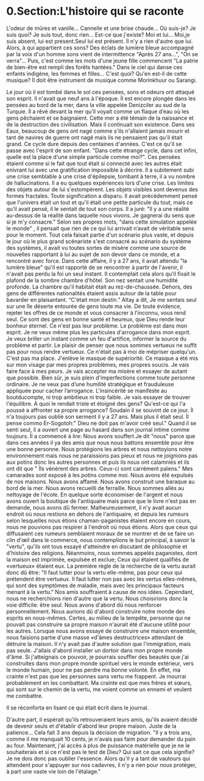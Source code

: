 # 0.Section:L'histoire qui se raconte

L'odeur de mûres et vanille... Cannelle et une brise chaude... Où suis-je? Je suis quoi? Je suis tout, donc rien...
Est-ce que j'existe? Moi et lui... Moi,je suis absent, lui est present.Seul lui est présent. İl n'y a rien d'autre que lui. Alors, à qui appartient ces sons? Des éclats de lumière bleue accompagné par la voix d'un homme sons vient de intermittence "Après 27 ans...", "On se verra"... Puis, c'est comme les mots d'une jeune fille commencent "La patrie de bien-être est rempli des forêts hantées." Dans le ciel qui danse ces enfants indigène, les femmes et filles... C'est quoi? Qu'en est-il de cette musique? İl doit être instrument de musique comme Morinkhuur ou Sarangi.

Le jour où il est tombé dans le sol ces pensées, sons et odeurs ont attaqué son esprit. Il n'avait que neuf ans à l'époque. İl est encore plongée dans les pensées au bord de la mer, dans la ville appelée Denizciler au sud de la Turquie. 
İl a rêvé devant la mer qu’il voyait comme un flaque d’eau où les gens pêchaient et se baignaient. Cette mer a été témain de la naissance et de la destruction des civilisation. Mais il continuait son existence. Dans ses Eaux, beaucoup de gens ont nagé comme s'ils n'allaient jamais mourir et tant de navires de guerre ont nagé mais ils ne pensaient pas qu'il était grand. Ce cycle dure depuis des centaines d'années. C'est ce qu'il se passe avec  l'esprit de son enfant. "Dans cette étrange cycle, dans cet infini, quelle est la place d'une simple particule comme moi?". Ces pensées étaient comme si le fait que tout était si connecté avec les autres était enivrant lui avec une gratification impossible à décrire.
Il a subitement subi une crise semblable à une crise d'épilepsie, tombant à terre, il a vu nombre de hallucinations.
Il a eu quelques expériences lors d'une crise. Les limites des objets autour de lui s'estompèrent. Les objets visibles sont devenus des formes fractales. Toute signification a disparu.
ll avait précédemment pensé que l'univers était un tout et qu'il était une petite particule du tout, mais ce qu’il avait pensé, il le sentait de tout son corps.
Il a juré: "Il y a une réalité au-dessus de la réalité dans laquelle nous vivons. Je gagnerai du sens que si je m'y consacre."
Selon ses propres mots, "dans cette simulation appelée le monde" , il pensait que rien de ce qui lui arrivait n’avait de véritable sens pour le moment. Tout cela faisait partie d'un scénario plus vaste, et depuis le jour où le plus grand scénariste s'est consacré au scénario du système des systèmes, il avait vu toutes sortes de misère comme une source de nouvelles rapportant à lui au sujet de son devoir dans ce monde, et a rencontré avec force. Dans cette affaire, il y a 27 ans, il avait attendu "la lumière bleue" qu'il est rapportè de se rencontrer à partir de l'avenir, il n'avait pas perdu la foi un seul instant. Il contemplait cela alors qu'il fixait le plafond de la sombre chambre d'hôtel. Son nez sentait une humidité profonde. La chambre qu'il habitait était au rez-de-chaussée. Dehors, des gens de différentes nationalités étaient assis autour de la table pour bavarder en plaisantant. “C'était mon destin.” Altay a dit, Je me sentais seul sur une île déserte entourée de gens toute ma vie. De toute évidence, rejeter les offres de ce monde et vous consacrer à l'inconnu, vous rend seul. Ce sont des gens en bonne santé et heureux, que Dieu rende leur bonheur éternel. Ce n'est pas leur problème. Le problème est dans mon esprit. Je ne veux même plus les particules d'arrogance dans mon esprit. Je veux briller un instant comme un feu d'artifice, informer la source du problème et partir. Le plaisir de penser que nous sommes vertueux ne suffit pas pour nous rendre vertueux. Ce n'était pas à moi de mépriser quelqu'un. C'est pas ma place. J'enlève le masque de supériorité. Ce masque a été mis sur mon visage par mes propres problèmes, mes propres soucis. Je vais faire face à mes peurs. Je vais accepter ma misère et essayer de autant que possible. Bien sûr, je suis plein d'imperfections comme toute personne ordinaire. Je ne veux pas d’une humilité stratégique et frauduleuse appliquée pour cacher l’arrogance. L'insincérité se manifeste au boutducompte, ni trop ambitieux ni trop faible. Je vais essayer de trouver l'équilibre. A quoi le rendait triste et éloigné des gens? Qu'est-ce qui l'a poussé a affronter sa propre arrogance? Soudain il se souvint de ce jour. İl n'a toujours pas oublié son serment il y a 27 ans.
 Mais plus il était seul. İl pense commo Er-Sogotoh:" Dieu ne doit pas m'avoir créé seul."
 Quand il se senti seul, il a ouvert une page au hasard dans son journal intime comme toujours. İl a commencé à lire: Nous avons souffert.Je dit "nous" parce que dans ces années il ya des amis que nous nous battons ensemble pour être une bonne personne. Nous protégions les arbres et nous nettoyions notre environnement mais nous ne paraissions pas pieux et nous ne joignions pas aux potins donc les autres personnes et puis ils nous ont calamniés et ils ont dit que " İls vénèrent des arbres. Ceux-ci sont carrément païens."
 Mes camarades sont exposé à les potins comme moi. Nous avons été expulsés de nos maisons. Nous avons affamé. Nous avons construit une baraque au bord de la mer. Nous avons recueilli de ferraille. Nous sommes allés au nettoyage de l'école. En quelque sorte économiser de l'argent et nous avons ouvert la boutique de l'antiquaire mais parce que le livre n'est pas en demande, nous avons dû fermer. Malheureusement, il n'y avait aucun endroit où nous restions en dehors de l'antiquaire, et depuis les rumeurs selon lesquelles nous étions chaman-paganistes étaient encore en cours, nous ne pouvions pas respirer à l'endroit où nous étions. Alors que ceux qui diffusaient ces rumeurs semblaient moraux de se montrer et de se faire un clin d'œil dans le commerce, nous contemplions le but principal, à savoir la "vertu", qu'ils ont tous essayé d'atteindre en discutant de philosophie et d'histoire des religions. Néanmoins, nous sommes appelés paganistes, dont la maison est imprimée, expulsée et exclue; Ceux qui étaient qualifiés de «vertueux» étaient eux. La première règle de la recherche de la vertu aurait donc dû être: "Il faut lutter pour la vertu elle-même, pas pour ceux qui prétendent être vertueux. Il faut lutter non pas avec les vertus elles-mêmes, qui sont des symptômes de maladie, mais avec les principaux facteurs menant à la vertu." Nos amis souffraient à cause de nos idées. Cependant, nous ne recherchions rien d'autre que la vertu.
 Nous choisirions donc la voie difficile: être seul. Nous avons d'abord dû nous renforcer personnellement. Nous aurions dû d'abord construire notre monde des esprits en nous-mêmes. Certes, au milieu de la tempête, personne qui ne pouvait pas construire sa propre maison n'aurait été d'aucune utilité pour les autres. Lorsque nous avons essayé de construire une maison ensemble, nous faisions partie d'une masse «d'âmes destructrices» attendant de détruire la maison. Il n'y avait pas d'autre solution que l'immigration, mais pas seule. J'allais d'abord installer un dortoir dans mon propre monde d'âme. Si j'atteignais ce pouvoir, je pourrais souffler des beautés que j'ai construites dans mon propre monde spirituel vers le monde extérieur, vers le monde humain, pour ne pas perdre ma bonne volonté. En effet, ma crainte n'est pas que les personnes sans vertu me frappent. Je mourrai probablement en les combattant. Ma crainte est que mes frères et sœurs, qui sont sur le chemin de la vertu, me voient comme un ennemi et veulent me combattre.
 
 
Il se réconforta en lisant ce qui était écrit dans le journal.

D'autre part, il espérait qu'ils retrouveraient leurs amis, qu'ils avaient décidé de devenir seuls et d'établir d'abord leur propre maison. Juste de la patience… Cela fait 3 ans depuis la décision de migration. "Il y a trois ans, comme il me manquait 10 cents, je n'avais pas faim pour demander du pain au four. Maintenant, j'ai accès à plus de puissance matérielle que je ne le souhaiterais et si ce n'est pas le test de Dieu? Qui sait ce que cela signifie? Je ne dois donc pas oublier l'essence. Alors qu'il y a tant de vautours qui attendent pour s'appuyer sur nos cadavres, il n'y a rien pour nous protéger, à part une vaste vie loin de l'étalage."


 


